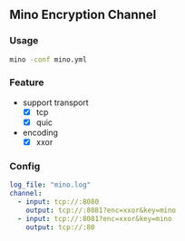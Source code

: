 ## Mino Encryption Channel

### Usage

```bash
mino -conf mino.yml
```

### Feature

- support transport
  - [x] tcp
  - [x] quic
- encoding
  - [x] xxor

### Config

```yaml
log_file: "mino.log"
channel:
  - input: tcp://:8080
    output: tcp://:8081?enc=xxor&key=mino
  - input: tcp://:8081?enc=xxor&key=mino
    output: tcp://:80
```